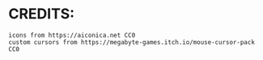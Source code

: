 # CREDITS:
	icons from https://aiconica.net CC0
	custom cursors from https://megabyte-games.itch.io/mouse-cursor-pack CC0
